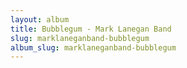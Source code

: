 ```yaml
---
layout: album
title: Bubblegum - Mark Lanegan Band
slug: marklaneganband-bubblegum
album_slug: marklaneganband-bubblegum
---
```

